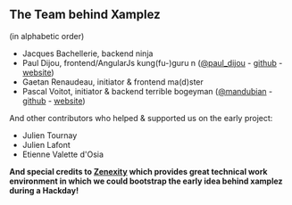 ## The Team behind Xamplez

(in alphabetic order)

* Jacques Bachellerie, backend ninja
* Paul Dijou, frontend/AngularJs kung(fu-)guru n ([@paul_dijou](http://twitter.com/paul_dijou) - [github](http://github.com/pauldijou) - [website](http://pauldijou.fr))
* Gaetan Renaudeau, initiator & frontend ma(d)ster
* Pascal Voitot, initiator & backend terrible bogeyman ([@mandubian](http://twitter.com/mandubian) - [github](http://github.com/mandubian) - [website](http://mandubian.com))

And other contributors who helped & supported us on the early project:
* Julien Tournay
* Julien Lafont
* Etienne Valette d'Osia

**And special credits to [Zenexity](http://www.zenexity.com) which provides great technical work environment in which we could bootstrap the early idea behind xamplez during a Hackday!**
